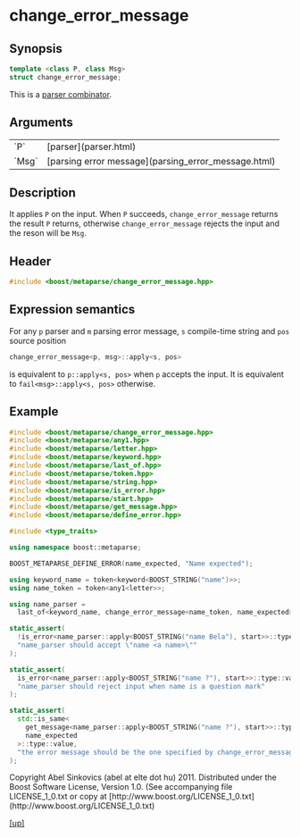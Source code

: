 # change_error_message

## Synopsis

```cpp
template <class P, class Msg>
struct change_error_message;
```

This is a [parser combinator](parser_combinator.html).

## Arguments

<table cellpadding='0' cellspacing='0'>
  <tr>
    <td>`P`</td>
    <td>[parser](parser.html)</td>
  </tr>
  <tr>
    <td>`Msg`</td>
    <td>[parsing error message](parsing_error_message.html)</td>
  </tr>
</table>

## Description

It applies `P` on the input. When `P` succeeds, `change_error_message` returns
the result `P` returns, otherwise `change_error_message` rejects the input and
the reson will be `Msg`.

## Header

```cpp
#include <boost/metaparse/change_error_message.hpp>
```

## Expression semantics

For any `p` parser and `m` parsing error message, `s` compile-time string and
`pos` source position

```cpp
change_error_message<p, msg>::apply<s, pos>
```

is equivalent to `p::apply<s, pos>` when `p` accepts the input.
It is equivalent to `fail<msg>::apply<s, pos>` otherwise.

## Example

```cpp
#include <boost/metaparse/change_error_message.hpp>
#include <boost/metaparse/any1.hpp>
#include <boost/metaparse/letter.hpp>
#include <boost/metaparse/keyword.hpp>
#include <boost/metaparse/last_of.hpp>
#include <boost/metaparse/token.hpp>
#include <boost/metaparse/string.hpp>
#include <boost/metaparse/is_error.hpp>
#include <boost/metaparse/start.hpp>
#include <boost/metaparse/get_message.hpp>
#include <boost/metaparse/define_error.hpp>

#include <type_traits>

using namespace boost::metaparse;

BOOST_METAPARSE_DEFINE_ERROR(name_expected, "Name expected");

using keyword_name = token<keyword<BOOST_STRING("name")>>;
using name_token = token<any1<letter>>;

using name_parser =
  last_of<keyword_name, change_error_message<name_token, name_expected>>;

static_assert(
  !is_error<name_parser::apply<BOOST_STRING("name Bela"), start>>::type::value,
  "name_parser should accept \"name <a name>\""
);

static_assert(
  is_error<name_parser::apply<BOOST_STRING("name ?"), start>>::type::value,
  "name_parser should reject input when name is a question mark"
);

static_assert(
  std::is_same<
    get_message<name_parser::apply<BOOST_STRING("name ?"), start>>::type,
    name_expected
  >::type::value,
  "the error message should be the one specified by change_error_message"
);
```

<p class="copyright">
Copyright Abel Sinkovics (abel at elte dot hu) 2011.
Distributed under the Boost Software License, Version 1.0.
(See accompanying file LICENSE_1_0.txt or copy at
[http://www.boost.org/LICENSE_1_0.txt](http://www.boost.org/LICENSE_1_0.txt)
</p>

[[up]](reference.html)

